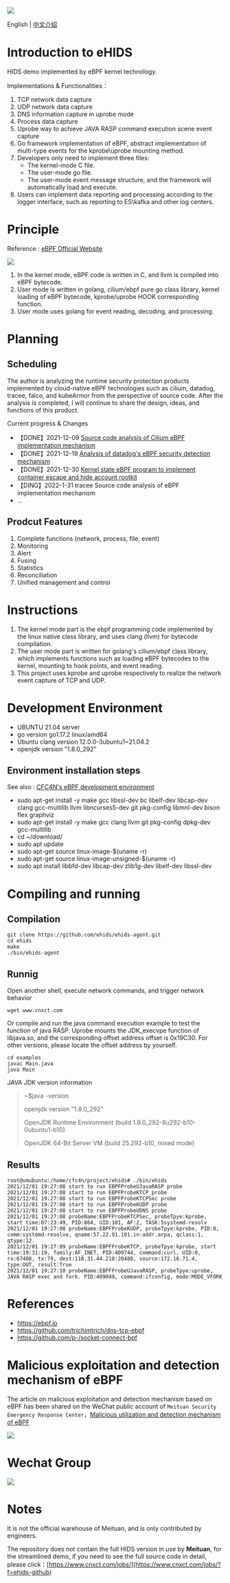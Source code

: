 ![](./images/ehids-logo-1.png)

English | [中文介绍](./README_CN.md)

# Introduction to eHIDS

HIDS demo implemented by eBPF kernel technology.

Implementations & Functionalities：

1. TCP network data capture
2. UDP network data capture
3. DNS information capture in uprobe mode
4. Process data capture
5. Uprobe way to achieve JAVA RASP command execution scene event capture
6. Go framework implementation of eBPF, abstract implementation of multi-type events for the kprobe\uprobe mounting method.
7. Developers only need to implement three files: 
    * The kernel-mode C file.
    * The user-mode go file.
    * The user-mode event message structure, and the framework will automatically load and execute.
8. Users can implement data reporting and processing according to the logger interface, such as reporting to ES\kafka and other log centers.


# Principle

Reference : [eBPF Official Website](https://ebpf.io)

![](https://ebpf.io/static/overview-bf463455a5666fc3fb841b9240d588ff.png)

1. In the kernel mode, eBPF code is written in C, and llvm is compiled into eBPF bytecode.
2. User mode is written in golang, cilium/ebpf pure go class library, kernel loading of eBPF bytecode, kprobe/uprobe HOOK corresponding function.
3. User mode uses golang for event reading, decoding, and processing.

# Planning
## Scheduling
The author is analyzing the runtime security protection products implemented by cloud-native eBPF technologies such as cilium, datadog, tracee, falco, and kubeArmor from the perspective of source code. 
After the analysis is completed, I will continue to share the design, ideas, and functions of this product.

Current progress & Changes

* 【DONE】2021-12-09 [Source code analysis of Cilium eBPF implementation mechanism](https://www.cnxct.com/how-does-cilium-use-ebpf-with-go-and-c/?f=g_ehids)
* 【DONE】2021-12-19 [Analysis of datadog's eBPF security detection mechanism](https://www.cnxct.com/how-does-datadog-use-ebpf-in-runtime-security/?f=g_ehids)
* 【DONE】2021-12-30 [Kernel state eBPF program to implement container escape and hide account rootkit](https://mp.weixin.qq.com/s?__biz=MzUyMDM0OTY5NA==&mid=2247483773&idx=1&sn=d9a6233f2ec94b63304209246b1b6a3b&chksm=f9eaf3ecce9d7afa8c539e47ddd0250874859bc4e81e6206a0d1b3fdaffd712bf81389ced579&token=1909106120&lang=zh_CN#rd)
* 【DING】2022-1-31 tracee Source code analysis of eBPF implementation mechanism
* ...

## Prodcut Features
1. Complete functions (network, process, file, event)
2. Monitoring
3. Alert
4. Fusing
5. Statistics
6. Reconciliation
7. Unified management and control

# Instructions

1. The kernel mode part is the ebpf programming code implemented by the linux native class library, and uses clang (llvm) for bytecode compilation.
2. The user mode part is written for golang's cilium/ebpf class library, which implements functions such as loading eBPF bytecodes to the kernel, mounting to hook points, and event reading.
3. This project uses kprobe and uprobe respectively to realize the network event capture of TCP and UDP.
  

# Development Environment

* UBUNTU 21.04 server
* go version go1.17.2 linux/amd64
* Ubuntu clang version 12.0.0-3ubuntu1~21.04.2
* openjdk version "1.8.0_292"

## Environment installation steps

See also : [CFC4N's eBPF development environment](https://www.cnxct.com/lessons-using-ebpf-accelerating-cloud-native-zh/?f=github#i-3)

* sudo apt-get install -y make gcc libssl-dev bc libelf-dev libcap-dev clang gcc-multilib llvm libncurses5-dev git
  pkg-config libmnl-dev bison flex graphviz
* sudo apt-get install -y make gcc clang llvm git pkg-config dpkg-dev gcc-multilib
* cd ~/download/
* sudo apt update
* sudo apt-get source linux-image-$(uname -r)
* sudo apt-get source linux-image-unsigned-$(uname -r)
* sudo apt install libbfd-dev libcap-dev zlib1g-dev libelf-dev libssl-dev

# Compiling and running

## Compilation

```shell
git clone https://github.com/ehids/ehids-agent.git
cd ehids
make
./bin/ehids-agent
```

## Runnig

Open another shell, execute network commands, and trigger network behavior
```shell
wget www.cnxct.com
```

Or compile and run the java command execution example to test the function of java RASP.
Uprobe mounts the JDK_execvpe function of libjava.so, and the corresponding offset address offset is 0x19C30. 
For other versions, please locate the offset address by yourself.
```shell
cd examples
javac Main.java
java Main
```
JAVA JDK version information
> ~$java -version
> 
> openjdk version "1.8.0_292" 
>
> OpenJDK Runtime Environment (build 1.8.0_292-8u292-b10-0ubuntu1-b10)
> 
> OpenJDK 64-Bit Server VM (build 25.292-b10, mixed mode)
## Results

```shell
root@vmubuntu:/home/cfc4n/project/ehids# ./bin/ehids
2021/12/01 19:27:08 start to run EBPFProbeUJavaRASP probe
2021/12/01 19:27:08 start to run EBPFProbeKTCP probe
2021/12/01 19:27:08 start to run EBPFProbeKTCPSec probe
2021/12/01 19:27:08 start to run EBPFProbeKUDP probe
2021/12/01 19:27:08 start to run EBPFProbeUDNS probe
2021/12/01 19:27:08 probeName:EBPFProbeKTCPSec, probeTpye:kprobe, start time:07:23:49, PID:864, UID:101, AF:2, TASK:5systemd-resolv
2021/12/01 19:27:08 probeName:EBPFProbeKUDP, probeTpye:kprobe, PID:0, comm:systemd-resolve, qname:57.22.91.101.in-addr.arpa, qclass:1, qtype:12.
2021/12/01 19:27:09 probeName:EBPFProbeKTCP, probeTpye:kprobe, start time:19:31:19, family:AF_INET, PID:409744, command:curl, UID:0, rx:67408, tx:79, dest:118.31.44.218:20480, source:172.16.71.4, type:OUT, result:True
2021/12/01 19:27:10 probeName:EBPFProbeUJavaRASP, probeTpye:uprobe, JAVA RASP exec and fork. PID:409049, command:ifconfig, mode:MODE_VFORK
```

# References

* https://ebpf.io
* https://github.com/trichimtrich/dns-tcp-ebpf
* https://github.com/p-/socket-connect-bpf

# Malicious exploitation and detection mechanism of eBPF

The article on malicious exploitation and detection mechanism based on eBPF has been shared on the WeChat public account of `Meituan Security Emergency Response Center`，[Malicious utilization and detection mechanism of eBPF](https://mp.weixin.qq.com/s/-1GiCncNTqtfO_grQT7cGw)

![](./images/ebpf-evil-use-detect-kernel-space.png)

# Wechat Group 

![](./images/wechat-group.jpg)

# Notes

It is not the official warehouse of Meituan, and is only contributed by engineers.

The repository does not contain the full HIDS version in use by **Meituan**, for the streamlined demo, if you need to see the full source code in detail, please click：[https://www.cnxct.com/jobs/](https://www.cnxct.com/jobs/?f=ehids-github)
